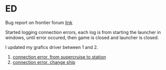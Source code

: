 # ED

Bug report on frontier forum [link](https://forums.frontier.co.uk/showthread.php/475203-Connection-error)  

Started logging connection errors, each log is from starting the launcher in windows, until error occured, then game is closed and launcher is closed.

I updated my grafics driver between 1 and 2.

1. [connection error, from supercruise to station](https://github.com/bent-mortensen/ED/tree/master/from%20supercruise%20to%20station/30-01-2019)
2. [connection error, change ship](https://github.com/bent-mortensen/ED/tree/master/change%20ship/30-01-2019) 

<!-- 3. [connection error, change ship](https://github.com/bent-mortensen/ED/tree/master/change%20ship/30-01-2019) -->
